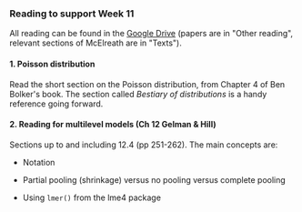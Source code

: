 ### Reading to support Week 11

All reading can be found in the [Google Drive](https://drive.google.com/drive/folders/1b6zM2d5sgrXF4ttY01hBKu5KDYkA9vsV?usp=sharing) (papers are in "Other reading", relevant sections of McElreath are in "Texts").



#### 1. Poisson distribution

Read the short section on the Poisson distribution, from Chapter 4 of Ben Bolker's book. The section called *Bestiary of distributions* is a handy reference going forward.



#### 2. Reading for multilevel models (Ch 12 Gelman & Hill)

Sections up to and including 12.4 (pp 251-262). The main concepts are:

* Notation

* Partial pooling (shrinkage) versus no pooling versus complete pooling

* Using `lmer()` from the lme4 package

